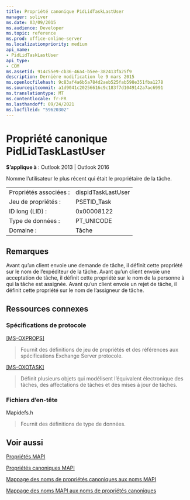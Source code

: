 ```yaml
---
title: Propriété canonique PidLidTaskLastUser
manager: soliver
ms.date: 03/09/2015
ms.audience: Developer
ms.topic: reference
ms.prod: office-online-server
ms.localizationpriority: medium
api_name:
- PidLidTaskLastUser
api_type:
- COM
ms.assetid: 914c55e9-cb36-46a4-b5ee-382413fa25f9
description: Dernière modification le 9 mars 2015
ms.openlocfilehash: 9c83af4a6b5a784d2aeb525fab598e351fba1278
ms.sourcegitcommit: a1d9041c20256616c9c183f7d1049142a7ac6991
ms.translationtype: MT
ms.contentlocale: fr-FR
ms.lasthandoff: 09/24/2021
ms.locfileid: "59620302"
---
```

# <a name="pidlidtasklastuser-canonical-property"></a>Propriété canonique PidLidTaskLastUser

  
  
**S’applique à** : Outlook 2013 | Outlook 2016 
  
Nomme l’utilisateur le plus récent qui était le propriétaire de la tâche.
  
|||
|:-----|:-----|
|Propriétés associées :  <br/> |dispidTaskLastUser  <br/> |
|Jeu de propriétés :  <br/> |PSETID_Task  <br/> |
|ID long (LID) :  <br/> |0x00008122  <br/> |
|Type de données :  <br/> |PT_UNICODE  <br/> |
|Domaine :  <br/> |Tâche  <br/> |
   
## <a name="remarks"></a>Remarques

Avant qu’un client envoie une demande de tâche, il définit cette propriété sur le nom de l’expéditeur de la tâche. Avant qu’un client envoie une acceptation de tâche, il définit cette propriété sur le nom de la personne à qui la tâche est assignée. Avant qu’un client envoie un rejet de tâche, il définit cette propriété sur le nom de l’assigneur de tâche.
  
## <a name="related-resources"></a>Ressources connexes

### <a name="protocol-specifications"></a>Spécifications de protocole

[[MS-OXPROPS]](https://msdn.microsoft.com/library/f6ab1613-aefe-447d-a49c-18217230b148%28Office.15%29.aspx)
  
> Fournit des définitions de jeu de propriétés et des références aux spécifications Exchange Server protocole.
    
[[MS-OXOTASK]](https://msdn.microsoft.com/library/55600ec0-6195-4730-8436-59c7931ef27e%28Office.15%29.aspx)
  
> Définit plusieurs objets qui modélisent l’équivalent électronique des tâches, des affectations de tâches et des mises à jour de tâches.
    
### <a name="header-files"></a>Fichiers d’en-tête

Mapidefs.h
  
> Fournit des définitions de type de données.
    
## <a name="see-also"></a>Voir aussi



[Propriétés MAPI](mapi-properties.md)
  
[Propriétés canoniques MAPI](mapi-canonical-properties.md)
  
[Mappage des noms de propriétés canoniques aux noms MAPI](mapping-canonical-property-names-to-mapi-names.md)
  
[Mappage des noms MAPI aux noms de propriétés canoniques](mapping-mapi-names-to-canonical-property-names.md)

